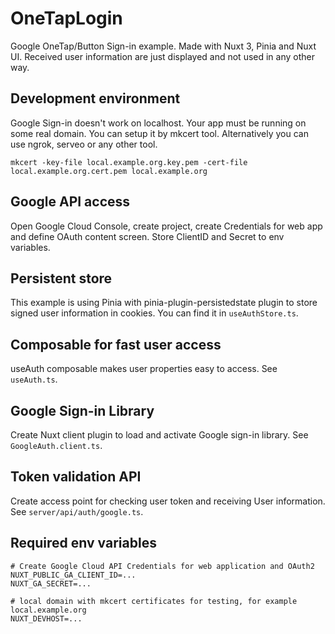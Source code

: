 # OneTapLogin

Google OneTap/Button Sign-in example. Made with Nuxt 3, Pinia and Nuxt UI. Received user information are just displayed and not used in any other way.

## Development environment

Google Sign-in doesn't work on localhost. Your app must be running on some real domain. You can setup it by mkcert tool. Alternatively you can use ngrok, serveo or any other tool.

```
mkcert -key-file local.example.org.key.pem -cert-file local.example.org.cert.pem local.example.org
```

## Google API access

Open Google Cloud Console, create project, create Credentials for web app and define OAuth content screen. Store ClientID and Secret to env variables.

## Persistent store

This example is using Pinia with pinia-plugin-persistedstate plugin to store signed user information in cookies. You can find it in `useAuthStore.ts`.

## Composable for fast user access

useAuth composable makes user properties easy to access. See `useAuth.ts`.

## Google Sign-in Library

Create Nuxt client plugin to load and activate Google sign-in library. See `GoogleAuth.client.ts`.

## Token validation API

Create access point for checking user token and receiving User information. See `server/api/auth/google.ts`.

## Required env variables

```
# Create Google Cloud API Credentials for web application and OAuth2
NUXT_PUBLIC_GA_CLIENT_ID=...
NUXT_GA_SECRET=...

# local domain with mkcert certificates for testing, for example local.example.org
NUXT_DEVHOST=...
```
